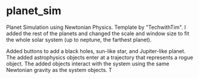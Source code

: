 # planet_sim
Planet Simulation using Newtonian Physics.
Template by "TechwithTim".
I added the rest of the planets and changed the scale and window size to fit the whole solar system (up to neptune, the farthest planet).

Added buttons to add a black holes, sun-like star, and Jupiter-like planet. The added astrophysics objects enter at a trajectory that represents a rogue object. The added objects interact with the system using the same Newtonian gravity as the system objects. T
